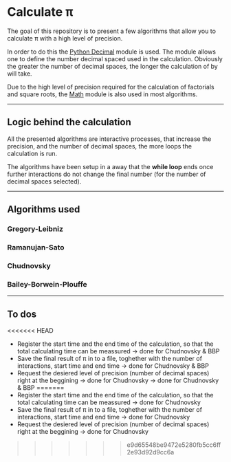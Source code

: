 # Calculate π

The goal of this repository is to present a few algorithms that allow you to calculate π with a high level of precision. 

In order to do this the [Python Decimal](https://docs.python.org/3/library/decimal.html) module is used. The module allows one to define the number decimal spaced used in the calculation. Obviously the greater the number of decimal spaces, the longer the calculation of by will take.

Due to the high level of precision required for the calculation of factorials and square roots, the [Math](https://docs.python.org/3/library/math.html) module is also used in most algorithms.

---
## Logic behind the calculation

All the presented algorithms are interactive processes, that increase the precision, and the number of decimal spaces, the more loops the calculation is run. 

The algorithms have been setup in a away that the **while loop** ends once further interactions do not change the final number (for the number of decimal spaces selected).

---
## Algorithms used

### Gregory-Leibniz
### Ramanujan-Sato
### Chudnovsky
### Bailey-Borwein-Plouffe

---

## To dos

<<<<<<< HEAD
* Register the start time and the end time of the calculation, so that the total calculating time can be meassured -> done for Chudnovsky & BBP
* Save the final result of π in to a file, toghether with the number of interactions, start time and end time -> done for Chudnovsky & BBP
* Request the desiered level of precision (number of decimal spaces) right at the beggining -> done for Chudnovsky -> done for Chudnovsky & BBP
=======
* Register the start time and the end time of the calculation, so that the total calculating time can be meassured -> done for Chudnovsky
* Save the final result of π in to a file, toghether with the number of interactions, start time and end time -> done for Chudnovsky
* Request the desiered level of precision (number of decimal spaces) right at the beggining -> done for Chudnovsky
>>>>>>> e9d65548be9472e5280fb5cc6ff2e93d92d9cc6a
